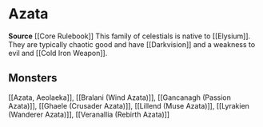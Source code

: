 ﻿---
id: '17'
name: Azata
rarity: Common
source: '[[DATABASE/source/Core Rulebook|Core Rulebook]]'
trait:
- Azata
type: Trait

---
# Azata

**Source** [[Core Rulebook]] 
This family of celestials is native to [[Elysium]]. They are typically chaotic good and have [[Darkvision]] and a weakness to evil and [[Cold Iron Weapon]].

## Monsters

[[Azata, Aeolaeka]], [[Bralani (Wind Azata)]], [[Gancanagh (Passion Azata)]], [[Ghaele (Crusader Azata)]], [[Lillend (Muse Azata)]], [[Lyrakien (Wanderer Azata)]], [[Veranallia (Rebirth Azata)]]